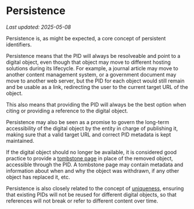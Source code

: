 # Persistence

_Last updated: 2025-05-08_

Persistence is, as might be expected, a core concept of persistent identifiers.

Persistence means that the PID will always be resolveable and point to a digital object, even though that object may move to different hosting solutions during its lifecycle.
For example, a journal article may move to another content management system, or a government document may move to another web server, but the PID for each object would still remain and be usable as a link, redirecting the user to the current target URL of the object.

This also means that providing the PID will always be the best option when citing or providing a reference to the digital object.

Persistence may also be seen as a promise to govern the long-term accessibility of the digital object by the entity in charge of publishing it, making sure that a valid target URL and correct PID metadata is kept maintained.

If the digital object should no longer be available, it is considered good practice to provide a [tombstone page]() in place of the removed object, accessible through the PID. A tombstone page may contain metadata and information about when and why the object was withdrawn, if any other object has replaced it, etc.

Persistence is also closely related to the concept of [uniqueness](), ensuring that existing PIDs will not be reused for different digital objects, so that references will not break or refer to different content over time.
